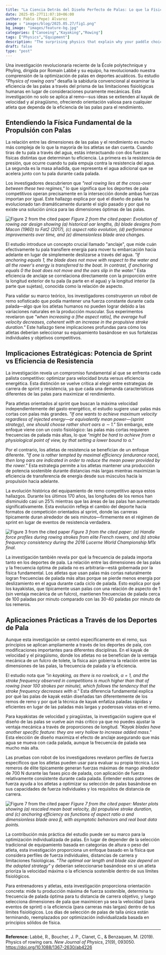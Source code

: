 ```yaml
---
title: "La Ciencia Detrás del Diseño Perfecto de Palas: Lo que la Física Revela sobre la Longitud Óptima de Remos y el Tamaño de las Palas"
date: 2025-05-27T11:07:10+06:00
author: Pablo (Pepe) Álvarez
image : "images/blog/2025.05.27/fig1.png"
bg_image: "images/feature-bg.jpg"
categories: ["Canoeing","Kayaking","Rowing"]
tags: ["Physics","Equipment"]
description: "The surprising physics that explain why your paddle choice could be costing you precious seconds on the water"
draft: false
type: "post"
---
```



Una investigación revolucionaria reciente de la École polytechnique y Phyling, dirigida por Romain Labbé y su equipo, ha revolucionado nuestra comprensión de la optimización de palas en deportes acuáticos. Su estudio *"Physics of rowing oars"* desafía la sabiduría convencional al examinar la eficiencia de las palas a través del prisma de las limitaciones fisiológicas humanas en lugar de consideraciones puramente mecánicas. Esta investigación no solo se aplica al remo—sus ideas se extienden al kayak de velocidad y al piragüismo, ofreciendo orientación valiosa para cualquier atleta que dependa de la eficiencia de las palas para el rendimiento.

## Entendiendo la Física Fundamental de la Propulsión con Palas

La relación entre las dimensiones de las palas y el rendimiento es mucho más compleja de lo que la mayoría de los atletas se dan cuenta. Cuando tiras de tu pala a través del agua, estás interactuando con dos fuerzas físicas distintas que determinan tu eficiencia. La primera es la resistencia de presión, que ocurre cuando tu pala empuja contra la resistencia del agua. La segunda es la masa añadida, que representa el agua adicional que se acelera junto con tu pala durante cada palada.

Los investigadores descubrieron que *"real rowing lies at the cross-over between these two regimes,"* lo que significa que los deportes de pala competitivos operan precisamente en la intersección donde ambas fuerzas importan por igual. Este hallazgo explica por qué el diseño de palas ha evolucionado tan dramáticamente durante el siglo pasado y por qué no existe una solución única para las dimensiones óptimas de las palas.

![Figure 2 from the cited paper](images/blog/2025.05.27/fig2.png)
*Figure 2 from the cited paper: Evolution of rowing oar design showing (a) historical oar lengths, (b) blade designs from Macon (1960) to Fat2 (2017), (c) aspect ratio evolution, (d) performance improvements over time, and (e) dimensionless blade area changes.*

El estudio introduce un concepto crucial llamado "anclaje", que mide cuán efectivamente tu pala transfiere energía para mover tu embarcación hacia adelante en lugar de simplemente deslizarse a través del agua. *"If anchoring equals 1, the blade does not move with respect to the water and all the rower's energy is transferred to the boat. In contrast, if anchoring equals 0 the boat does not move and the oars slip in the water."* Esta eficiencia de anclaje se correlaciona directamente con la proporción entre la longitud exterior de tu pala (la parte en el agua) y la longitud interior (la parte que sujetas), conocida como la relación de aspecto.

Para validar su marco teórico, los investigadores construyeron un robot de remo sofisticado que podía mantener una fuerza constante durante cada palada—algo que los atletas humanos no pueden lograr debido a las variaciones naturales en la producción muscular. Sus experimentos revelaron que *"when increasing α [the aspect ratio], the average hull velocity decreases, coherent with an increase in the propulsive stroke duration."* Este hallazgo tiene implicaciones profundas para cómo los atletas deberían seleccionar su equipamiento basándose en sus fortalezas individuales y objetivos competitivos.

## Implicaciones Estratégicas: Potencia de Sprint vs Eficiencia de Resistencia

La investigación revela un compromiso fundamental al que se enfrenta cada palista competitivo: optimizar para velocidad bruta versus eficiencia energética. Esta distinción se vuelve crítica al elegir entre estrategias de carrera de sprint y resistencia, ya que cada una demanda características diferentes de las palas para maximizar el rendimiento.

Para atletas orientados al sprint que buscan la máxima velocidad independientemente del gasto energético, el estudio sugiere usar palas más cortas con palas más grandes. *"If one wants to achieve maximum velocity regardless of injected energy—or equivalently mean power—(sprint strategy), one should choose rather short oars α ∼ 1."* Sin embargo, este enfoque viene con un costo fisiológico: las palas más cortas requieren frecuencias de palada más altas, lo que *"might be hard to achieve from a physiological point of view, by that setting a lower bound to α."*

Por el contrario, los atletas de resistencia se benefician de un enfoque diferente. *"If one is rather tempted by maximal efficiency (endurance race), then long oars are indicated in order to reduce the mean power provided by the rower."* Esta estrategia permite a los atletas mantener una producción de potencia sostenible durante distancias más largas mientras maximizan la eficiencia de transferencia de energía desde sus músculos hacia la propulsión hacia adelante.

La evolución histórica del equipamiento de remo competitivo apoya estos hallazgos. Durante los últimos 170 años, las longitudes de los remos han disminuido casi un 25% mientras que las áreas de las palas han aumentado significativamente. Esta evolución refleja el cambio del deporte hacia formatos de competición orientados al sprint, donde las carreras típicamente duran alrededor de seis minutos—firmemente en el régimen de sprint en lugar de eventos de resistencia verdadera.

![Figure 3 from the cited paper](images/blog/2025.05.27/fig3.png)
*Figure 3 from the cited paper: (a) Handle force profiles during rowing strokes from elite French rowers, and (b) stroke frequency consistency during the 2016 Lucerne World Championship M1x final.*

La investigación también revela por qué la frecuencia de palada importa tanto en los deportes de pala. La relación entre las dimensiones de las palas y la frecuencia óptima de palada no es arbitraria—está gobernada por la física fundamental. Los atletas que usan palas más cortas naturalmente logran frecuencias de palada más altas porque se pierde menos energía por deslizamiento en el agua durante cada ciclo de palada. Esto explica por qué los kayakistas, que típicamente usan palas con una relación de aspecto de 1 (sin ventaja mecánica de un fulcro), mantienen frecuencias de palada cerca de 100 paladas por minuto comparado con las 30-40 paladas por minuto de los remeros.

## Aplicaciones Prácticas a Través de los Deportes de Pala

Aunque esta investigación se centró específicamente en el remo, sus principios se aplican ampliamente a través de los deportes de pala, con modificaciones importantes para diferentes disciplinas. En el kayak de velocidad y el piragüismo, donde los atletas no se benefician de la ventaja mecánica de un fulcro de tolete, la física aún gobierna la relación entre las dimensiones de las palas, la frecuencia de palada y la eficiencia.

El estudio nota que *"in kayaking, as there is no rowlock, α = 1, and the stroke frequency observed in competitions is much higher than that of rowing (near 100 strokes per minute), which follows the tendency that the stroke frequency decreases with α."* Esta diferencia fundamental explica por qué las palas de kayak están diseñadas tan diferentemente de los remos de remo y por qué la técnica de kayak enfatiza paladas rápidas y eficientes en lugar de las paladas más largas y poderosas vistas en el remo.

Para kayakistas de velocidad y piragüistas, la investigación sugiere que el diseño de las palas se vuelve aún más crítico ya que no puedes ajustar la ventaja mecánica a través de proporciones de longitud. *"Kayak blades have another specific feature: they are very hollow to increase added mass."* Esta elección de diseño maximiza el efecto de anclaje asegurando que más agua se mueva con cada palada, aunque la frecuencia de palada sea mucho más alta.

Las pruebas con robot de los investigadores revelaron perfiles de fuerza específicos que los atletas pueden usar para evaluar su propia técnica. Los remeros de élite típicamente generan fuerzas máximas de mango alrededor de 700 N durante las fases pico de palada, con aplicación de fuerza relativamente consistente durante cada palada. Entender estos patrones de fuerza ayuda a los atletas a optimizar su selección de palas basándose en sus capacidades de fuerza individuales y los requisitos de distancia de carrera.

![Figure 7 from the cited paper](images/blog/2025.05.27/fig7.png)
*Figure 7 from the cited paper: Master plots showing (a) rescaled mean boat velocity, (b) propulsive stroke duration, and (c) anchoring efficiency as functions of aspect ratio α and dimensionless blade area β, with asymptotic behaviors and real boat data points.*

La contribución más práctica del estudio puede ser su marco para la optimización individualizada de palas. En lugar de depender de la selección tradicional de equipamiento basada en categorías de altura o peso del atleta, esta investigación proporciona un enfoque basado en la física que considera perfiles de fuerza individuales, distancias de carrera y limitaciones fisiológicas. *"The optimal oar length and blade size depend on the adopted strategy"* y deberían seleccionarse basándose en si un atleta prioriza la velocidad máxima o la eficiencia sostenible dentro de sus límites fisiológicos.

Para entrenadores y atletas, esta investigación proporciona orientación concreta: mide tu producción máxima de fuerza sostenible, determina tu frecuencia de palada óptima para tu distancia de carrera objetivo, y luego selecciona dimensiones de pala que maximicen ya sea la velocidad (para eventos de sprint) o la eficiencia (para carreras más largas) dentro de tus límites fisiológicos. Los días de selección de palas de talla única están terminando, reemplazados por optimización individualizada basada en principios sólidos de física.

---

**Reference:** Labbé, R., Boucher, J. P., Clanet, C., & Benzaquen, M. (2019). Physics of rowing oars. *New Journal of Physics*, 21(9), 093050. https://doi.org/10.1088/1367-2630/ab4226